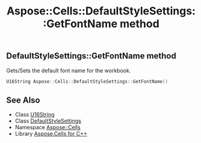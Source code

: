 ﻿---
title: Aspose::Cells::DefaultStyleSettings::GetFontName method
linktitle: GetFontName
second_title: Aspose.Cells for C++ API Reference
description: 'Aspose::Cells::DefaultStyleSettings::GetFontName method. Gets/Sets the default font name for the workbook in C++.'
type: docs
weight: 600
url: /cpp/aspose.cells/defaultstylesettings/getfontname/
---
## DefaultStyleSettings::GetFontName method


Gets/Sets the default font name for the workbook.

```cpp
U16String Aspose::Cells::DefaultStyleSettings::GetFontName()
```

## See Also

* Class [U16String](../../u16string/)
* Class [DefaultStyleSettings](../)
* Namespace [Aspose::Cells](../../)
* Library [Aspose.Cells for C++](../../../)
